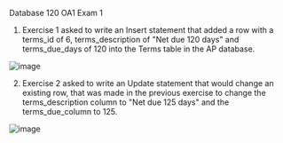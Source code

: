 Database 120 OA1 Exam 1 

1) Exercise 1 asked to write an Insert statement that added a row with a terms_id of 6, terms_description of "Net due 120 days" and terms_due_days of 120 into the Terms table in the AP database.

![image](https://user-images.githubusercontent.com/122292816/217953316-d580d450-bf10-4451-8b75-43796763aa45.png)

2) Exercise 2 asked to write an Update statement that would change an existing row, that was made in the previous exercise to change the terms_description column to "Net due 125 days" and the terms_due_column to 125.

![image](https://user-images.githubusercontent.com/122292816/217953697-130a2876-ab96-4163-9166-d87f19c65d53.png)


